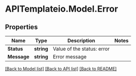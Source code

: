 # APITemplateio.Model.Error

## Properties

Name | Type | Description | Notes
------------ | ------------- | ------------- | -------------
**Status** | **string** | Value of the status: error | 
**Message** | **string** | Error message | 

[[Back to Model list]](../README.md#documentation-for-models) [[Back to API list]](../README.md#documentation-for-api-endpoints) [[Back to README]](../README.md)

